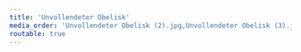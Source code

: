 ```yaml
---
title: 'Unvollendeter Obelisk'
media_order: 'Unvollendeter Obelisk (2).jpg,Unvollendeter Obelisk (3).jpg,Unvollendeter Obelisk (4).jpg,Unvollendeter Obelisk (1).jpg'
routable: true
---
```


